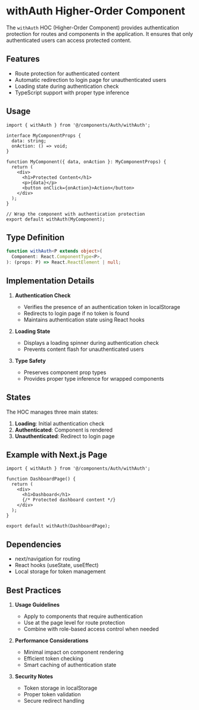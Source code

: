 # withAuth Higher-Order Component

The `withAuth` HOC (Higher-Order Component) provides authentication protection for routes and components in the application. It ensures that only authenticated users can access protected content.

## Features

- Route protection for authenticated content
- Automatic redirection to login page for unauthenticated users
- Loading state during authentication check
- TypeScript support with proper type inference

## Usage

```tsx
import { withAuth } from '@/components/Auth/withAuth';

interface MyComponentProps {
  data: string;
  onAction: () => void;
}

function MyComponent({ data, onAction }: MyComponentProps) {
  return (
    <div>
      <h1>Protected Content</h1>
      <p>{data}</p>
      <button onClick={onAction}>Action</button>
    </div>
  );
}

// Wrap the component with authentication protection
export default withAuth(MyComponent);
```

## Type Definition

```typescript
function withAuth<P extends object>(
  Component: React.ComponentType<P>,
): (props: P) => React.ReactElement | null;
```

## Implementation Details

1. **Authentication Check**

   - Verifies the presence of an authentication token in localStorage
   - Redirects to login page if no token is found
   - Maintains authentication state using React hooks

2. **Loading State**

   - Displays a loading spinner during authentication check
   - Prevents content flash for unauthenticated users

3. **Type Safety**
   - Preserves component prop types
   - Provides proper type inference for wrapped components

## States

The HOC manages three main states:

1. **Loading**: Initial authentication check
2. **Authenticated**: Component is rendered
3. **Unauthenticated**: Redirect to login page

## Example with Next.js Page

```tsx
import { withAuth } from '@/components/Auth/withAuth';

function DashboardPage() {
  return (
    <div>
      <h1>Dashboard</h1>
      {/* Protected dashboard content */}
    </div>
  );
}

export default withAuth(DashboardPage);
```

## Dependencies

- next/navigation for routing
- React hooks (useState, useEffect)
- Local storage for token management

## Best Practices

1. **Usage Guidelines**

   - Apply to components that require authentication
   - Use at the page level for route protection
   - Combine with role-based access control when needed

2. **Performance Considerations**

   - Minimal impact on component rendering
   - Efficient token checking
   - Smart caching of authentication state

3. **Security Notes**
   - Token storage in localStorage
   - Proper token validation
   - Secure redirect handling
